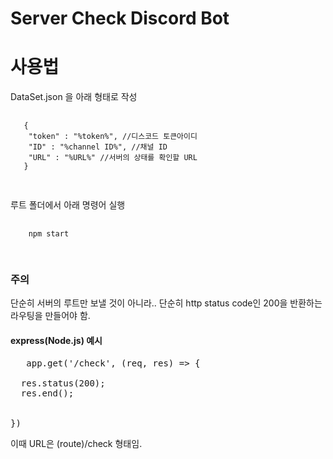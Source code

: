 Server Check Discord Bot
=============

# 사용법


DataSet.json 을 아래 형태로 작성
<pre>
   <code>
   {
    "token" : "%token%", //디스코드 토큰아이디
    "ID" : "%channel ID%", //채널 ID
    "URL" : "%URL%" //서버의 상태를 확인할 URL
   }
   </code>
  
</pre>

루트 폴더에서 아래 명령어 실행
<pre>
    <code>
    npm start
    </code>

</pre>

### 주의
단순히 서버의 루트만 보낼 것이 아니라.. 단순히 http status code인 200을 반환하는 라우팅을 만들어야 함.

#### express(Node.js) 예시

<pre>
   app.get('/check', (req, res) => {
  
  res.status(200);
  res.end();

  
}) 
</pre>
이때 URL은 (route)/check 형태임.
